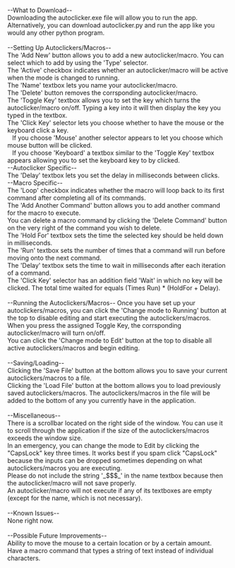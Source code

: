 --What to Download--<br/>
Downloading the autoclicker.exe file will allow you to run the app. Alternatively, you can download autoclicker.py and run the app like you would any other python program.<br/>
<br/>
--Setting Up Autoclickers/Macros--<br/>
The 'Add New' button allows you to add a new autoclicker/macro. You can select which to add by using the 'Type' selector.<br/>
The 'Active' checkbox indicates whether an autoclicker/macro will be active when the mode is changed to running.<br/>
The 'Name' textbox lets you name your autoclicker/macro.<br/>
The 'Delete' button removes the corrsponding autoclicker/macro.<br/>
The 'Toggle Key' textbox allows you to set the key which turns the autoclicker/macro on/off. Typing a key into it will then display the key you typed in the textbox.<br/>
The 'Click Key' selector lets you choose whether to have the mouse or the keyboard click a key.<br/>
&ensp;  If you choose 'Mouse' another selector appears to let you choose which mouse button will be clicked.<br/>
&ensp;  If you choose 'Keyboard' a textbox similar to the 'Toggle Key' textbox appears allowing you to set the keyboard key to by clicked.<br/>
--Autoclicker Specific--<br/>
The 'Delay' textbox lets you set the delay in milliseconds between clicks.<br/>
--Macro Specific--<br/>
The 'Loop' checkbox indicates whether the macro will loop back to its first command after completing all of its commands.<br/>
The 'Add Another Command' button allows you to add another command for the macro to execute.<br/>
You can delete a macro command by clicking the 'Delete Command' button on the very right of the command you wish to delete.<br/>
The 'Hold For' textbox sets the time the selected key should be held down in milliseconds.<br/>
The 'Run' textbox sets the number of times that a command will run before moving onto the next command.<br/>
The 'Delay' textbox sets the time to wait in milliseconds after each iteration of a command.<br/>
The 'Click Key' selector has an addition field 'Wait' in which no key will be clicked. The total time waited for equals (Times Run) * (HoldFor + Delay). <br/>
<br/>
--Running the Autoclickers/Macros--
Once you have set up your autoclickers/macros, you can click the 'Change mode to Running' button at the top to disable editing and start executing the autoclickers/macros.<br/>
When you press the assigned Toggle Key, the corrsponding autoclicker/macro will turn on/off.<br/>
You can click the 'Change mode to Edit' button at the top to disable all active autoclickers/macros and begin editing.<br/>
<br/>
--Saving/Loading--<br/>
Clicking the 'Save File' button at the bottom allows you to save your current autoclickers/macros to a file.<br/>
Clicking the 'Load File' button at the bottom allows you to load previously saved autoclickers/macros. The autoclickers/macros in the file will be added to the bottom of any you currently have in the application. <br/>
<br/>
--Miscellaneous--<br/>
There is a scrollbar located on the right side of the window. You can use it to scroll through the application if the size of the autoclickers/macros exceeds the window size.<br/>
In an emergency, you can change the mode to Edit by clicking the "CapsLock" key three times. It works best if you spam click "CapsLock" because the inputs can be dropped sometimes depending on what autoclickers/macros you are executing.<br/>
Please do not include the string '\_$$$\_' in the name textbox because then the autoclicker/macro will not save properly.<br/>
An autoclicker/macro will not execute if any of its textboxes are empty (except for the name, which is not necessary).<br/>
<br/>
--Known Issues--<br/>
None right now.<br/>
<br/>
--Possible Future Improvements--<br/>
Ability to move the mouse to a certain location or by a certain amount.<br/>
Have a macro command that types a string of text instead of individual characters. <br/>
